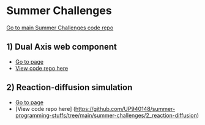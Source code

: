 # Summer Challenges

[Go to main Summer Challenges code repo](https://github.com/UP940148/summer-programming-stuffs/tree/main/summer-challenges)

## 1) Dual Axis web component

- [Go to page](./1_dual-axis)
- [View code repo here](https://github.com/UP940148/summer-programming-stuffs/tree/main/summer-challenges/1_dual-axis)


## 2) Reaction-diffusion simulation

- [Go to page](./2_reaction-diffusion)
- [View code repo here] (https://github.com/UP940148/summer-programming-stuffs/tree/main/summer-challenges/2_reaction-diffusion)
